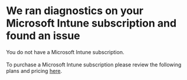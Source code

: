 <properties
                pageTitle="No Intune Subscription"
                description="No Intune Subscription"
                infoBubbleText="You do not have an active Intune subscription."
                service="microsoft.intune"
                resource="intune"
                authors="mackie1604"
		ms.author="jlynn"
                displayOrder=""
                articleId="intune_no_intune_maven"
		diagnosticScenario="IntuneCheckTenantEnrollment"
                selfHelpType="diagnostics"
                supportTopicIds="32599580,32599582,32599583,32599591,32599653,32599665"
                resourceTags=""
                productPesIds="15584"
                cloudEnvironments="public"
	ownershipId="IntuneCxP_Intune"
/>
 
# We ran diagnostics on your Microsoft Intune subscription and found an issue
 
<div>
  You do not have a Microsoft Intune subscription.<br/>
  <br/>To purchase a Microsoft Intune subscription please review the following plans and pricing <a href="https://www.microsoft.com/en-us/microsoft-365/enterprise-mobility-security/compare-plans-and-pricing" target="_blank">here</a>.<br/>
  <br/>
</div>
